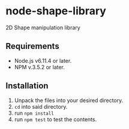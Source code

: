 # node-shape-library

2D Shape manipulation library

## Requirements

 - Node.js v6.11.4 or later.
 - NPM v.3.5.2 or later. 
## Installation

 1. Unpack the files into your desired directory.
 2. `cd` into said directory.
 3. run `npm install`
 4. run `npm test` to test the contents. 
